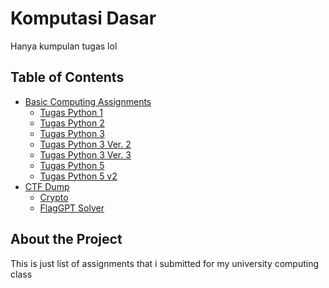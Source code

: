 # Komputasi Dasar

Hanya kumpulan tugas lol

## Table of Contents

- [Basic Computing Assignments](/tugas-komdas)
  - [Tugas Python 1](/tugas-komdas/tugas1.py)
  - [Tugas Python 2](/tugas-komdas/tugas2.py)
  - [Tugas Python 3](/tugas-komdas/tugas3.py)
  - [Tugas Python 3 Ver. 2](/tugas-komdas/Tugas3_Kel6.py)
  - [Tugas Python 3 Ver. 3](/tugas-komdas/Tugas3_KEL06.py)
  - [Tugas Python 5 ](/tugas-komdas/meet6.py)
  - [Tugas Python 5 v2 ](/tugas-komdas/tugas5-v2.py)
- [CTF Dump](/CTF)
  - [Crypto](/CTF/Cryptography)
  - [FlagGPT Solver](/CTF/FlagGPT)

## About the Project

This is just list of assignments that i submitted for my university computing class
